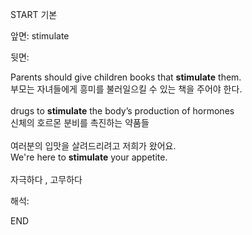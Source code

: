 START
기본

앞면:
stimulate


뒷면:
<div>Parents should give children books that <strong>stimulate</strong> them. </div><div><div>부모는 자녀들에게 흥미를 불러일으킬 수 있는 책을 주어야 한다.</div></div><div><br></div><div><div>drugs to <strong>stimulate</strong> the body’s production of hormones </div><div><div>신체의 호르몬 분비를 촉진하는 약품들</div></div></div><div><br></div><div><div><div>여러분의 입맛을 살려드리려고 저희가 왔어요.</div></div><div><div>We're here to <strong>stimulate</strong> your appetite.</div></div></div><div><br></div><div>자극하다 , 고무하다</div>


해석:

END